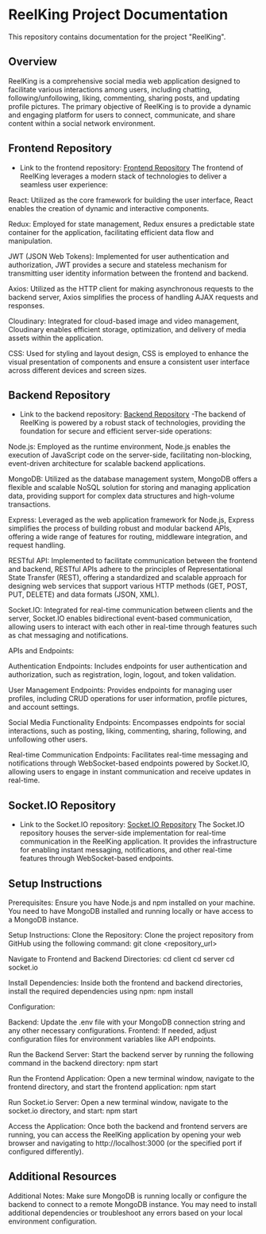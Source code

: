 # ReelKing Project Documentation

This repository contains documentation for the project "ReelKing".

## Overview

ReelKing is a comprehensive social media web application designed to facilitate various interactions among users, including chatting, 
following/unfollowing, liking, commenting, sharing posts, and updating profile pictures. The primary objective of ReelKing is to provide 
a dynamic and engaging platform for users to connect, communicate, and share content within a social network environment.

## Frontend Repository

- Link to the frontend repository: [Frontend Repository](https://github.com/DilshaMujeeb/Social_Media_Client)
The frontend of ReelKing leverages a modern stack of technologies to deliver a seamless user experience:

React: Utilized as the core framework for building the user interface,
React enables the creation of dynamic and interactive components.

Redux: Employed for state management, Redux ensures a predictable state 
container for the application, facilitating efficient data flow and manipulation.

JWT (JSON Web Tokens): Implemented for user authentication and authorization, 
JWT provides a secure and stateless mechanism for transmitting user identity information between the frontend and backend.

Axios: Utilized as the HTTP client for making asynchronous requests to the backend server,
Axios simplifies the process of handling AJAX requests and responses.

Cloudinary: Integrated for cloud-based image and video management, 
Cloudinary enables efficient storage, optimization, and delivery of media assets within the application.

CSS: Used for styling and layout design, 
CSS is employed to enhance the visual presentation of components and ensure a consistent user interface across different devices and screen sizes.

## Backend Repository

- Link to the backend repository: [Backend Repository](https://github.com/DilshaMujeeb/Social_Media_server)
-The backend of ReelKing is powered by a robust stack of technologies,
providing the foundation for secure and efficient server-side operations:

Node.js: Employed as the runtime environment, 
Node.js enables the execution of JavaScript code on the server-side, facilitating non-blocking, 
event-driven architecture for scalable backend applications.

MongoDB: Utilized as the database management system, 
MongoDB offers a flexible and scalable NoSQL solution for storing and managing application data, 
providing support for complex data structures and high-volume transactions.

Express: Leveraged as the web application framework for Node.js, 
Express simplifies the process of building robust and modular backend APIs, 
offering a wide range of features for routing, middleware integration, and request handling.

RESTful API: Implemented to facilitate communication between the frontend and backend, 
RESTful APIs adhere to the principles of Representational State Transfer (REST), 
offering a standardized and scalable approach for designing web services that support various HTTP methods (GET, POST, PUT, DELETE) and data formats (JSON, XML).

Socket.IO: Integrated for real-time communication between clients and the server,
Socket.IO enables bidirectional event-based communication, 
allowing users to interact with each other in real-time through features such as chat messaging and notifications.

APIs and Endpoints:

Authentication Endpoints: Includes endpoints for user authentication and authorization, 
such as registration, login, logout, and token validation.

User Management Endpoints: Provides endpoints for managing user profiles, including CRUD operations for user information,
profile pictures, and account settings.

Social Media Functionality Endpoints: Encompasses endpoints for social interactions, 
such as posting, liking, commenting, sharing, following, and unfollowing other users.

Real-time Communication Endpoints: Facilitates real-time messaging and notifications through WebSocket-based endpoints powered by Socket.IO,
allowing users to engage in instant communication and receive updates in real-time.

## Socket.IO Repository
- Link to the Socket.IO repository: [Socket.IO Repository](https://github.com/DilshaMujeeb/Social_Media_socket.io)
The Socket.IO repository houses the server-side implementation for real-time communication in the ReelKing application.
It provides the infrastructure for enabling instant messaging, notifications, and other real-time features through WebSocket-based endpoints.

## Setup Instructions

Prerequisites:
Ensure you have Node.js and npm installed on your machine.
You need to have MongoDB installed and running locally or have access to a MongoDB instance.

Setup Instructions:
Clone the Repository:
Clone the project repository from GitHub using the following command:
git clone <repository_url>

Navigate to Frontend and Backend Directories:
cd client
cd server
cd socket.io  

Install Dependencies:
Inside both the frontend and backend directories, install the required dependencies using npm:
npm install

Configuration:

Backend: Update the .env file with your MongoDB connection string and any other necessary configurations.
Frontend: If needed, adjust configuration files for environment variables like API endpoints.

Run the Backend Server:
Start the backend server by running the following command in the backend directory:
npm start

Run the Frontend Application:
Open a new terminal window, navigate to the frontend directory, and start the frontend application:
npm start

Run Socket.io Server:
Open a new terminal window, navigate to the socket.io directory, and start:
npm start


Access the Application:
Once both the backend and frontend servers are running, you can access the ReelKing application by opening your web browser and 
navigating to http://localhost:3000 (or the specified port if configured differently).




## Additional Resources

Additional Notes:
Make sure MongoDB is running locally or configure the backend to connect to a remote MongoDB instance.
You may need to install additional dependencies or troubleshoot any errors based on your local environment configuration.
